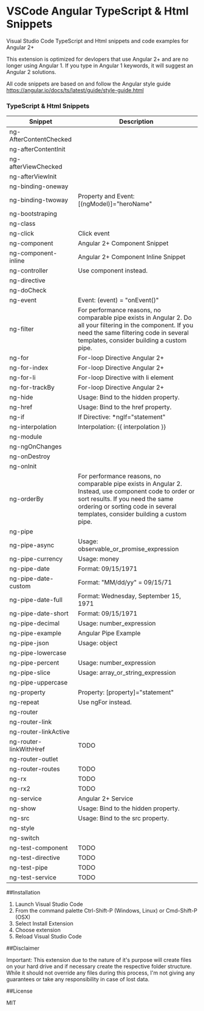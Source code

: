 # VSCode Angular TypeScript & Html Snippets
Visual Studio Code TypeScript and Html snippets and code examples for Angular 2+

This extension is optimized for devlopers that use Angular 2+ and are no longer using Angular 1.
If you type in Angular 1 keywords, it will suggest an Angular 2 solutions.

All code snippets are based on and follow the Angular style guide https://angular.io/docs/ts/latest/guide/style-guide.html

### TypeScript & Html Snippets

| Snippet | Description |
| ------| -----------|
ng-AfterContentChecked | 
ng-afterContentInit | 
ng-afterViewChecked | 
ng-afterViewInit | 
ng-binding-oneway | 
ng-binding-twoway | Property and Event: [(ngModel)]=\"heroName\"
ng-bootstraping | 
ng-class | 
ng-click | Click event
ng-component | Angular 2+ Component Snippet
ng-component-inline | Angular 2+ Component Inline Snippet
ng-controller | Use component instead.
ng-directive | 
ng-doCheck | 
ng-event | Event: (event) = \"onEvent()\"
ng-filter | For performance reasons, no comparable pipe exists in Angular 2. Do all your filtering in the component. If you need the same filtering code in several templates, consider building a custom pipe.
ng-for | For-loop Directive Angular 2+
ng-for-index | For-loop Directive Angular 2+
ng-for-li | For-loop Directive with li element
ng-for-trackBy | For-loop Directive Angular 2+
ng-hide | Usage: Bind to the hidden property.
ng-href | Usage: Bind to the href property.
ng-if | If Directive: *ngIf=\"statement\"
ng-interpolation | Interpolation: {{ interpolation }}
ng-module | 
ng-ngOnChanges | 
ng-onDestroy | 
ng-onInit | 
ng-orderBy | For performance reasons, no comparable pipe exists in Angular 2. Instead, use component code to order or sort results. If you need the same ordering or sorting code in several templates, consider building a custom pipe.
ng-pipe | 
ng-pipe-async | Usage: observable_or_promise_expression | async
ng-pipe-currency | Usage: money | currency:'EUR'
ng-pipe-date | Format: 09/15/1971
ng-pipe-date-custom | Format: \"MM/dd/yy\" = 09/15/71
ng-pipe-date-full | Format: Wednesday, September 15, 1971
ng-pipe-date-short | Format:  09/15/1971
ng-pipe-decimal | Usage: number_expression | decimal[:digitInfo]
ng-pipe-example | Angular  Pipe Example
ng-pipe-json | Usage: object | json
ng-pipe-lowercase | 
ng-pipe-percent | Usage: number_expression | percent[:digitInfo]
ng-pipe-slice | Usage: array_or_string_expression | slice:start[:end]
ng-pipe-uppercase | 
ng-property | Property: [property]=\"statement\"
ng-repeat | Use ngFor instead.
ng-router | 
ng-router-link | 
ng-router-linkActive | 
ng-router-linkWithHref | TODO
ng-router-outlet | 
ng-router-routes | TODO
ng-rx | TODO
ng-rx2 | TODO
ng-service | Angular 2+ Service
ng-show | Usage: Bind to the hidden property.
ng-src | Usage: Bind to the src property.
ng-style | 
ng-switch | 
ng-test-component | TODO
ng-test-directive | TODO
ng-test-pipe | TODO
ng-test-service | TODO


##Installation

1. Launch Visual Studio Code
2. From the command palette Ctrl-Shift-P (Windows, Linux) or Cmd-Shift-P (OSX)
3. Select Install Extension
4. Choose extension
5. Reload Visual Studio Code


##Disclaimer

Important: This extension due to the nature of it's purpose will create
files on your hard drive and if necessary create the respective folder structure.
While it should not override any files during this process, I'm not giving any guarantees
or take any responsibility in case of lost data.


##License

MIT